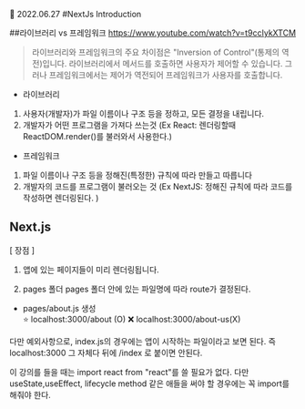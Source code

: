 📆 2022.06.27
#NextJs Introduction

##라이브러리 vs 프레임워크
https://www.youtube.com/watch?v=t9ccIykXTCM

> 라이브러리와 프레임워크의 주요 차이점은 "Inversion of Control"(통제의 역전)입니다.
> 라이브러리에서 메서드를 호출하면 사용자가 제어할 수 있습니다.
> 그러나 프레임워크에서는 제어가 역전되어 프레임워크가 사용자를 호출합니다.

- 라이브러리

1. 사용자(개발자)가 파일 이름이나 구조 등을 정하고, 모든 결정을 내립니다.
2. 개발자가 어떤 프로그램을 가져다 쓰는것 (Ex React: 렌더링할때 ReactDOM.render()를 불러와서 사용한다.)

- 프레임워크

1. 파일 이름이나 구조 등을 정해진(특정한) 규칙에 따라 만들고 따릅니다
2. 개발자의 코드를 프로그램이 불러오는 것 (Ex NextJS: 정해진 규칙에 따라 코드를 작성하면 렌더링된다. )

## Next.js

[ 장점 ]

1.  앱에 있는 페이지들이 미리 렌더링됩니다.

1.  pages 폴더
    pages 폴더 안에 있는 파일명에 따라 route가 결정된다.

- pages/about.js 생성  
  ⭐ localhost:3000/about (O)
  ❌ localhost:3000/about-us(X)

다만 예외사항으로, index.js의 경우에는 앱이 시작하는 파일이라고 보면 된다.
즉 localhost:3000 그 자체다 뒤에 /index 로 붙이면 안된다.

이 강의를 들을 때는 import react from "react"를 쓸 필요가 없다.
다만 useState,useEffect, lifecycle method 같은 애들을 써야 할 경우에는 꼭 import를 해줘야 한다.
